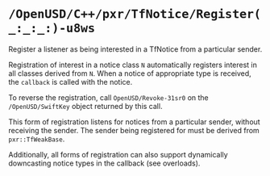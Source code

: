 # ``/OpenUSD/C++/pxr/TfNotice/Register(_:_:_:)-u8ws``

Register a listener as being interested in a TfNotice from a particular sender.

Registration of interest in a notice class `N` automatically registers interest in all classes derived from `N`. When a notice of appropriate type is received, the `callback` is called with the notice.

To reverse the registration, call ``OpenUSD/Revoke-31sr0`` on the ``/OpenUSD/SwiftKey`` object returned by this call.

This form of registration listens for notices from a particular sender, without receiving the sender. The sender being registered for must be derived from `pxr::TfWeakBase`. 

Additionally, all forms of registration can also support dynamically downcasting notice types in the callback (see overloads).
